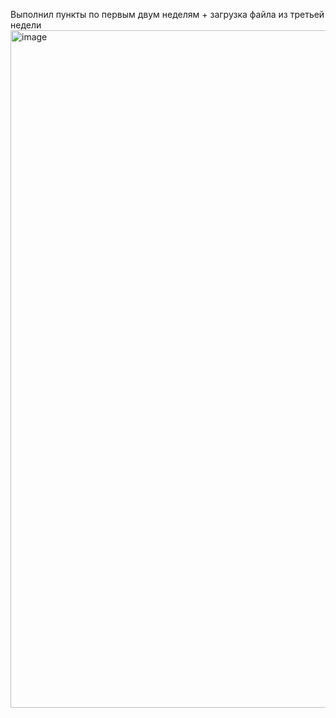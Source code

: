 Выполнил пункты по первым двум неделям + загрузка файла из третьей недели
<img width="2745" height="1084" alt="image" src="https://github.com/user-attachments/assets/35d7ebbe-4c26-4d30-bd96-3794c1b807c1" />
